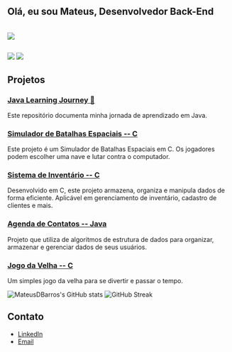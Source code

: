 ## Olá, eu sou Mateus, Desenvolvedor Back-End

<div style="display: inline_block"><br>
  <a href="https://skillicons.dev">
    <img src="https://skillicons.dev/icons?i=c,kotlin,java,typescript,angular,spring" />
</div>

##

 <a href="https://www.linkedin.com/in/mateus-barros13" target="_blank"><img src="https://img.shields.io/badge/-LinkedIn-%230077B5?style=for-the-badge&logo=linkedin&logoColor=white" target="_blank"></a>
 <a href = "mailto:mb685212@gmail.com"><img src="https://img.shields.io/badge/-Gmail-%23333?style=for-the-badge&logo=gmail&logoColor=white" target="_blank"></a>

## Projetos

### [Java Learning Journey 🚀](https://github.com/MateusDBarros/JavaLearningJourney)
Este repositório documenta minha jornada de aprendizado em Java.

### [Simulador de Batalhas Espaciais -- C](https://github.com/MateusDBarros/SBE)
Este projeto é um Simulador de Batalhas Espaciais em C. Os jogadores podem escolher uma nave e lutar contra o computador.

### [Sistema de Inventário -- C](https://github.com/MateusDBarros/inventario)
Desenvolvido em C, este projeto armazena, organiza e manipula dados de forma eficiente. Aplicável em gerenciamento de inventário, cadastro de clientes e mais.

### [Agenda de Contatos -- Java](https://github.com/MateusDBarros/AgendaJava)
Projeto que utiliza de algoritmos de estrutura de dados para organizar, armazenar e gerenciar dados de seus usuários.

### [Jogo da Velha -- C](https://github.com/MateusDBarros/tic-tac-toe)
Um simples jogo da velha para se divertir e passar o tempo.

![MateusDBarros's GitHub stats](https://github-readme-stats.vercel.app/api?username=MateusDBarros&theme=github_dark&show_icons=true&hide_border=true)
![GitHub Streak](https://github-readme-streak-stats.herokuapp.com?user=MateusDBarros&theme=github-dark-dimmed&hide_border=true)

## Contato

- [LinkedIn](https://www.linkedin.com/in/mateus-barros13)
- [Email](mailto:mb685212@gmail.com)
